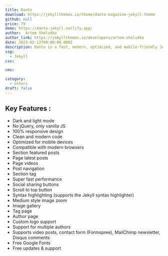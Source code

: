 ```yaml
---
title: Danto
download: https://jekyllthemes.io/theme/danto-magazine-jekyll-theme
github: null
price: 79
demo: https://danto-jekyll.netlify.app/
author:  Artem Sheludko
author_link: https://jekyllthemes.io/developers/artem-sheludko
date: 2023-02-12T00:00:00.000Z
description: Danto is a fast, modern, optimized, and mobile-friendly Jekyll theme.
ssg:
  - Jekyll
css:

cms:

category:
  - others
draft: false
---
```

## Key Features :

- Dark and light mode
- No jQuery, only vanilla JS
- 100% responsive design
- Clean and modern code
- Optimized for mobile devices
- Compatible with modern browsers
- Section featured posts
- Page latest posts
- Page videos
- Post navigation
- Section tag
- Super fast performance
- Social sharing buttons
- Scroll to top button
- Syntax highlighting (supports the Jekyll syntax highlighter)
- Medium style image zoom
- Image gallery
- Tag page
- Author page
- Custom logo support
- Support for multiple authors
- Supports video posts, contact form (Formspree), MailChimp newsletter, Disqus comments
- Free Google Fonts
- Free updates & support